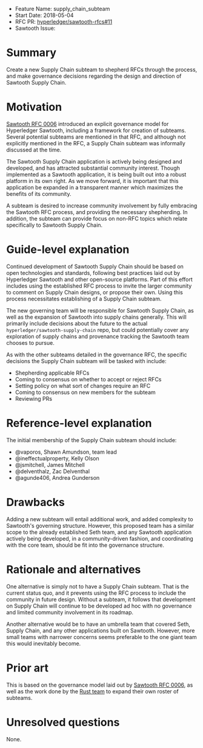 - Feature Name: supply_chain_subteam
- Start Date: 2018-05-04
- RFC PR: [hyperledger/sawtooth-rfcs#11](https://github.com/hyperledger/sawtooth-rfcs/pull/11)
- Sawtooth Issue:

# Summary
[summary]: #summary

Create a new Supply Chain subteam to shepherd RFCs through the process, and
make governance decisions regarding the design and direction of Sawtooth Supply
Chain.

# Motivation
[motivation]: #motivation

[Sawtooth RFC 0006](https://github.com/hyperledger/sawtooth-rfcs/blob/master/text/0006-sawtooth-governance.md)
introduced an explicit governance model for Hyperledger Sawtooth, including a
framework for creation of subteams. Several potential subteams are mentioned in
that RFC, and although not explicitly mentioned in the RFC, a Supply Chain
subteam was informally discussed at the time.

The Sawtooth Supply Chain application is actively being designed and developed,
and has attracted substantial community interest. Though implemented as a
Sawtooth application, it is being built out into a robust platform in its own
right. As we move forward, it is important that this application be expanded in
a transparent manner which maximizes the benefits of its community.

A subteam is desired to increase community involvement by fully embracing the
Sawtooth RFC process, and providing the necessary shepherding. In addition, the
subteam can provide focus on non-RFC topics which relate specifically to
Sawtooth Supply Chain.

# Guide-level explanation
[guide-level-explanation]: #guide-level-explanation

Continued development of Sawtooth Supply Chain should be based on open
technologies and standards, following best practices laid out by Hyperledger
Sawtooth and other open-source platforms. Part of this effort includes using
the established RFC process to invite the larger community to comment on Supply
Chain designs, or propose their own. Using this process necessitates
establishing of a Supply Chain subteam.

The new governing team will be responsible for Sawtooth Supply Chain, as well
as the expansion of Sawtooth into supply chains generally. This will primarily
include decisions about the future to the actual
`hyperledger/sawtooth-supply-chain` repo, but could potentially cover any
exploration of supply chains and provenance tracking the Sawtooth team chooses
to pursue.

As with the other subteams detailed in the governance RFC, the specific
decisions the Supply Chain subteam will be tasked with include:

- Shepherding applicable RFCs
- Coming to consensus on whether to accept or reject RFCs
- Setting policy on what sort of changes require an RFC
- Coming to consensus on new members for the subteam
- Reviewing PRs

# Reference-level explanation
[reference-level-explanation]: #reference-level-explanation

The initial membership of the Supply Chain subteam should include:

- @vaporos, Shawn Amundson, team lead
- @ineffectualproperty, Kelly Olson
- @jsmitchell, James Mitchell
- @delventhalz, Zac Delventhal
- @agunde406, Andrea Gunderson

# Drawbacks
[drawbacks]: #drawbacks

Adding a new subteam will entail additional work, and added complexity to
Sawtooth's governing structure. However, this proposed team has a similar scope
to the already established Seth team, and any Sawtooth application actively
being developed, in a community-driven fashion, and coordinating with the core
team, should be fit into the governance structure.

# Rationale and alternatives
[alternatives]: #alternatives

One alternative is simply not to have a Supply Chain subteam. That is the
current status quo, and it prevents using the RFC process to include the
community in future design. Without a subteam, it follows that
development on Supply Chain will continue to be developed ad hoc with no
governance and limited community involvement in its roadmap.

Another alternative would be to have an umbrella team that covered Seth, Supply
Chain, and any other applications built on Sawtooth. However, more small teams
with narrower concerns seems preferable to the one giant team this would
inevitably become.

# Prior art
[prior-art]: #prior-art

This is based on the governance model laid out by
[Sawtooth RFC 0006](https://github.com/hyperledger/sawtooth-rfcs/blob/master/text/0006-sawtooth-governance.md),
as well as the work done by the
[Rust team](https://github.com/rust-lang/rfcs/blob/master/text/1683-docs-team.md)
to expand their own roster of subteams.

# Unresolved questions
[unresolved]: #unresolved-questions

None.
